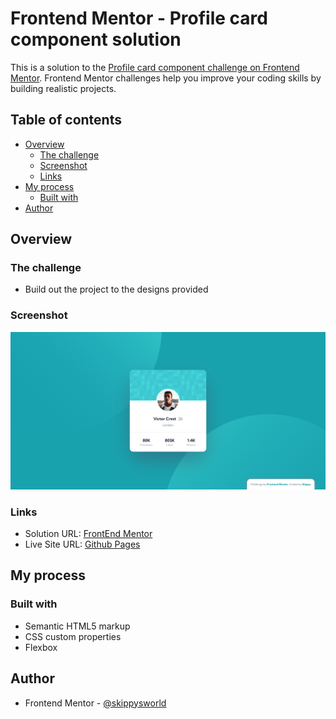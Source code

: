 # Frontend Mentor - Profile card component solution

This is a solution to the [Profile card component challenge on Frontend Mentor](https://www.frontendmentor.io/challenges/profile-card-component-cfArpWshJ). Frontend Mentor challenges help you improve your coding skills by building realistic projects.

## Table of contents

- [Overview](#overview)
  - [The challenge](#the-challenge)
  - [Screenshot](#screenshot)
  - [Links](#links)
- [My process](#my-process)
  - [Built with](#built-with)
- [Author](#author)

## Overview

### The challenge

- Build out the project to the designs provided

### Screenshot

![](./screenshot.png)

### Links

- Solution URL: [FrontEnd Mentor](https://www.frontendmentor.io/solutions/profile-card-component-dAzI_NBmH)
- Live Site URL: [Github Pages](https://skippysworld.github.io/Profile-Card-Component/)

## My process

### Built with

- Semantic HTML5 markup
- CSS custom properties
- Flexbox

## Author

- Frontend Mentor - [@skippysworld](https://www.frontendmentor.io/profile/skippysworld)
